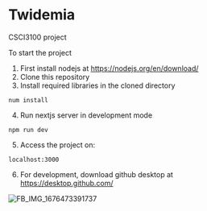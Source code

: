 # Twidemia
CSCI3100 project

To start the project

1. First install nodejs at https://nodejs.org/en/download/
2. Clone this repository
3. Install required libraries in the cloned directory
```
num install
```
4. Run nextjs server in development mode
```
npm run dev
```
5. Access the project on:
```
localhost:3000
```
6. For development, download github desktop at https://desktop.github.com/

![FB_IMG_1676473391737](https://user-images.githubusercontent.com/75319087/219069604-839a04b3-af2d-4bbc-a5b0-8ab1e9dea16a.jpg)
